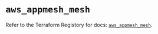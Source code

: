 # `aws_appmesh_mesh`

Refer to the Terraform Registory for docs: [`aws_appmesh_mesh`](https://registry.terraform.io/providers/hashicorp/aws/4.66.0/docs/resources/appmesh_mesh).
